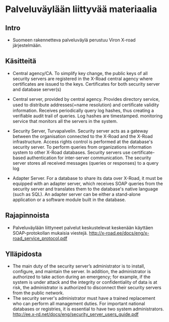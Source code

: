 Palveluväylään liittyvää materiaalia
============

## Intro
- Suomeen rakennetteva palveluväylä perustuu Viron X-road järjestelmään.

## Käsitteitä
- Central agency/CA. To simplify key change, the public keys of all security 
servers are registered in the X-Road central agency where certificates are issued to the keys. Certificates for both security server and database server(s)
- Central server, provided by central agency. Provides directory service, used to distribute addresses(=name resolution) and
certiﬁcate validity information. Receives 
periodically query log hashes, thus creating a verifiable audit trail of queries. Log hashes are timestamped. monitoring service that monitors all the servers in the system.

- Security Server, Turvapalvelin.  Security server acts as
a gateway between the organisation connected to the X-Road and the X-Road
infrastructure. Access rights control is 
performed at the database's security server. To perform queries from organizations 
information system to other X-Road databases. Security servers use certificate-based authentication for inter-server communication. The security server stores all received messages (queries or responses) to a query log

- Adapter Server. For a database to share its data over X-Road, it must be equipped with an adapter server, which 
receives SOAP queries from the security server and translates them to the database's native 
language (such as SQL). An adapter server can be either a stand-alone application or a software 
module built in the database. 

## Rajapinnoista
- Palveluväylään liittyneet palvelut keskustelevat keskenään käyttäen SOAP-protokollan mukaisia viestejä. http://x-road.ee/docs/eng/x-road_service_protocol.pdf

## Ylläpidosta
- The main duty of the security server’s administrator is to install, configure, and maintain the 
server. In addition, the administrator is authorized to take action during an emergency; for 
example, if the system is under attack and the integrity or confidentiality of data is at risk, the 
administrator is authorized to disconnect their security servers from the public network. 
- The security server's administrator must have a trained replacement who can perform all 
management duties. For important national databases or registries, it is essential to have two 
system administrators.
http://ee.x-rd.net/docs/eng/security_server_users_guide.pdf

